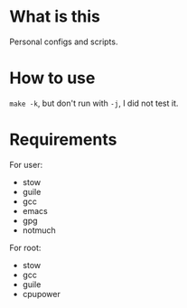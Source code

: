 
# What is this

Personal configs and scripts.

# How to use

`make -k`, but don't run with `-j`, I did not test it.

# Requirements

For user:

- stow
- guile
- gcc
- emacs
- gpg
- notmuch

For root:

- stow
- gcc
- guile
- cpupower
